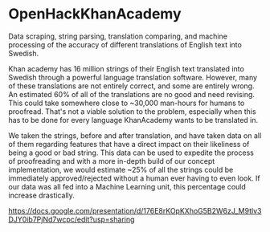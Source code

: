 # OpenHackKhanAcademy

Data scraping, string parsing, translation comparing, and machine processing of the accuracy of different translations of English text into Swedish.

Khan academy has 16 million strings of their English text translated into Swedish through a powerful language translation software. However, many of these translations are not entirely correct, and some are entirely wrong. An estimated 60% of all of the translations are no good and need revising. This could take somewhere close to ~30,000 man-hours for humans to proofread. That's not a viable solution to the problem, especially when this has to be done for every language KhanAcademy wants to be translated in.

We taken the strings, before and after translation, and have taken data on all of them regarding features that have a direct impact on their likeliness of being a good or bad string. This data can be used to expedite the process of proofreading and with a more in-depth build of our concept implementation, we would estimate ~25% of all the strings could be immediately approved/rejected without a human ever having to even look. If our data was all fed into a Machine Learning unit, this percentage could increase drastically.


https://docs.google.com/presentation/d/176E8rKOpKXhoG5B2W6zJ_M9tlv3DJY0ib7PjNd7wcpc/edit?usp=sharing
